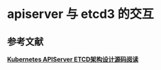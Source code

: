 


# apiserver 与 etcd3 的交互







## 参考文献
**[Kubernetes APIServer ETCD架构设计源码阅读](https://cloudnative.to/blog/kubernetes-apiserver-etcd/)**

